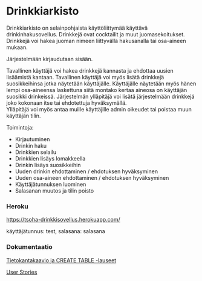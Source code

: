 # Drinkkiarkisto

Drinkkiarkisto on selainpohjaista käyttöliittymää käyttävä drinkinhakusovellus. 
Drinkkejä ovat cocktailit ja muut juomasekoitukset. 
Drinkkejä voi hakea juoman nimeen liittyvällä hakusanalla tai osa-aineen mukaan. 

Järjestelmään kirjaudutaan sisään.

Tavallinen käyttäjä voi hakea drinkkejä kannasta ja ehdottaa uusien lisäämistä kantaan. Tavallinen käyttäjä voi myös lisätä drinkkejä suosikkeihinsa jotka näytetään käyttäjälle. Käyttäjälle näytetään myös hänen lempi osa-aineensa laskettuna siitä montako kertaa aineosa on käyttäjän suosikki drinkeissä.
Järjestelmän ylläpitäjä voi lisätä järjestelmään drinkkejä joko kokonaan itse tai ehdotettuja hyväksymällä.  
Ylläpitäjä voi myös antaa muille käyttäjille admin oikeudet tai poistaa muun käyttäjän tilin.

Toimintoja:

  * Kirjautuminen
  * Drinkin haku
  * Drinkkien selailu
  * Drinkkien lisäys lomakkeella
  * Drinkin lisäys suosikkeihin
  * Uuden drinkin ehdottaminen / ehdotuksen hyväksyminen
  * Uuden osa-aineen ehdottaminen / ehdotuksen hyväksyminen
  * Käyttäjätunnuksen luominen
  * Salasanan muutos ja tilin poisto
  
### Heroku

https://tsoha-drinkkisovellus.herokuapp.com/

käyttäjätunnus: test, salasana: salasana


### Dokumentaatio

[Tietokantakaavio ja CREATE TABLE -lauseet](https://github.com/karoliinaemilia/drinkkiarkisto/blob/master/documentation/tietokantakaavio.md)

[User Stories](https://github.com/karoliinaemilia/drinkkiarkisto/blob/master/documentation/userstories.md)
